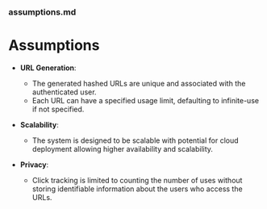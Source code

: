 ### assumptions.md

# Assumptions

- **URL Generation**:
   - The generated hashed URLs are unique and associated with the authenticated user.
   - Each URL can have a specified usage limit, defaulting to infinite-use if not specified.

- **Scalability**:
    - The system is designed to be scalable with potential for cloud deployment allowing higher availability and scalability.

- **Privacy**:
   - Click tracking is limited to counting the number of uses without storing identifiable information about the users who access the URLs.